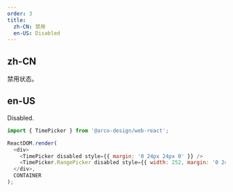 ```yaml
---
order: 3
title:
  zh-CN: 禁用
  en-US: Disabled
---
```


## zh-CN

禁用状态。

## en-US

Disabled.

```js
import { TimePicker } from '@arco-design/web-react';

ReactDOM.render(
  <div>
    <TimePicker disabled style={{ margin: '0 24px 24px 0' }} />
    <TimePicker.RangePicker disabled style={{ width: 252, margin: '0 24px 24px 0' }} />
  </div>,
  CONTAINER
);
```

